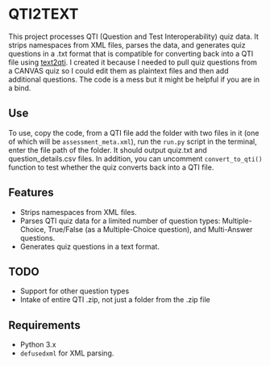 # QTI2TEXT

This project processes QTI (Question and Test Interoperability) quiz data. It strips namespaces from XML files, parses the data, and generates quiz questions in a .txt format that is compatible for converting back into a QTI file using [text2qti](https://github.com/gpoore/text2qti). I created it because I needed to pull quiz questions from a CANVAS quiz so I could edit them as plaintext files and then add additional questions. The code is a mess but it might be helpful if you are in a bind.

## Use

To use, copy the code, from a QTI file add the folder with two files in it (one of which will be `assessment_meta.xml`), run the `run.py` script in the terminal, enter the file path of the folder. It should output quiz.txt and question_details.csv files. In addition, you can uncomment `convert_to_qti()` function to test whether the quiz converts back into a QTI file.

## Features

- Strips namespaces from XML files.
- Parses QTI quiz data for a limited number of question types: Multiple-Choice, True/False (as a Multiple-Choice question), and Multi-Answer questions.
- Generates quiz questions in a text format.

## TODO

- Support for other question types
- Intake of entire QTI .zip, not just a folder from the .zip file

## Requirements

- Python 3.x
- `defusedxml` for XML parsing.
